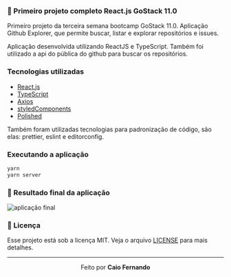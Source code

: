 ### :rocket: Primeiro projeto completo React.js GoStack 11.0
Primeiro projeto da terceira semana bootcamp GoStack 11.0.
Aplicação Github Explorer, que permite buscar, listar e explorar repositórios e
issues.

Aplicação desenvolvida utilizando ReactJS e TypeScript. Também foi utilizado a api do pública do github para buscar os repositórios.


### Tecnologias utilizadas

- [React.js](https://pt-br.reactjs.org/)
- [TypeScript](https://www.typescriptlang.org/)
- [Axios](https://www.typescriptlang.org/)
- [styledComponents](https://styled-components.com/docs/basics)
- [Polished](https://polished.js.org/)

Também foram utilizadas tecnologias para padronização de código, são elas:
prettier, eslint e editorconfig.

### Executando a aplicação

```js
yarn
yarn server
```

### :muscle: Resultado final da aplicação


  <img  src="img/final.png" alt="aplicação final" />




### :memo: Licença

Esse projeto está sob a licença MIT. Veja o arquivo [LICENSE](LICENSE.md) para mais detalhes.

---

<p align="center">Feito  por <strong>Caio Fernando</p>
